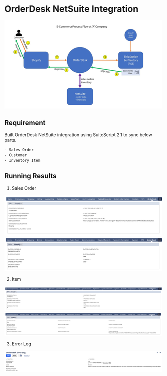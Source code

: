 # OrderDesk NetSuite Integration

![demo](/images/port_screen_od_1.jpg)

## Requirement

Built OrderDesk NetSuite integration using SuiteScript 2.1 to sync below parts.
   ```bash
   - Sales Order
   - Customer
   - Inventory Item
   ```

## Running Results

1. Sales Order

![so_od](/images/od_so_od.png)
![so_sh](/images/od_so_shopify.png)

2. Item

![item_od](/images/od_item_od.png)
![item_sh](/images/od_item_shopify.png)

3. Error Log

![err_log](/images/od_error_log.png)

